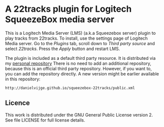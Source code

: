 # A 22tracks plugin for Logitech SqueezeBox media server #

This is a Logitech Media Server (LMS) (a.k.a Squeezebox server) plugin to play
tracks from 22tracks. To install, use the settings page of Logitech Media server.
Go to the _Plugins_ tab, scroll down to _Third party source_ and select _22tracks_.
Press the _Apply_ button and restart LMS.

The plugin is included as a default third party resource. It is distributed via my
[personal repository](http://server.vijge.net/squeezebox/) There is no need
to add an additional repository, because this is an official third party repository.
However, if you want to, you can add the repository directly. A new version might be
earlier available in this repository:
    
    http://danielvijge.github.io/squeezebox-22tracks/public.xml

## Licence ##

This work is distributed under the GNU General Public License version 2. See file LICENSE for
full license details.
